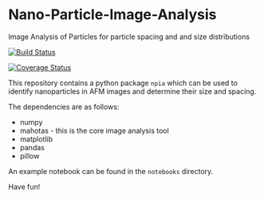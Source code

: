 # Nano-Particle-Image-Analysis
Image Analysis of Particles for particle spacing and and size distributions

[![Build Status](https://travis-ci.org/mirabala/Nano-Particle-Image-Analysis.svg?branch=master)](https://travis-ci.org/mirabala/Nano-Particle-Image-Analysis)

[![Coverage Status](https://coveralls.io/repos/github/mirabala/Nano-Particle-Image-Analysis/badge.svg?branch=master)](https://coveralls.io/github/mirabala/Nano-Particle-Image-Analysis?branch=master)

This repository contains a python package `npia` which can be used to identify nanoparticles in AFM images and determine their size and spacing. 

The dependencies are as follows:
* numpy
* mahotas - this is the core image analysis tool
* matplotlib
* pandas
* pillow

An example notebook can be found in the `notebooks` directory.  

Have fun!

